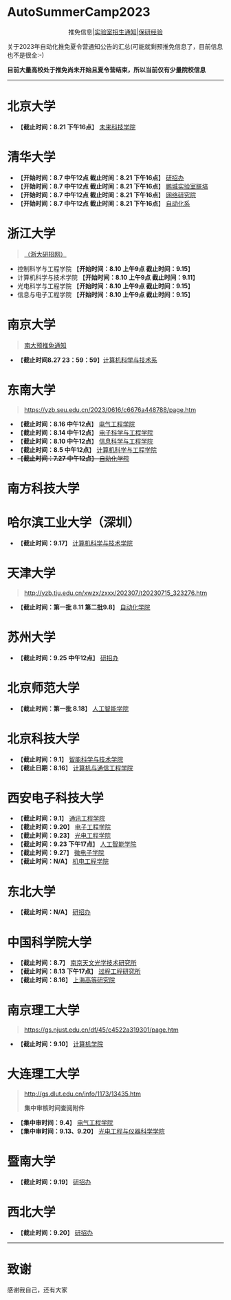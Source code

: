 # AutoSummerCamp2023

<div align=center> 
推免信息|<a href=LabInfo/README.md>实验室招生通知</a>|<a href=experience/README.md>保研经验</a>
</div>


关于2023年自动化推免夏令营通知公告的汇总(可能就剩预推免信息了，目前信息也不是很全:-)

**目前大量高校处于推免尚未开始且夏令营结束，所以当前仅有少量院校信息**


---

# 北京大学

- 【**截止时间：8.21 下午16点**】 [未来科技学院](https://future.pku.edu.cn/xwzk/3775ddc2e69d4c73a11a2e68ee3ec18a.htm)

# 清华大学

- 【**开始时间：8.7 中午12点 截止时间：8.21 下午16点**】 [研招办](https://yz.tsinghua.edu.cn/info/1024/2569.htm)
- 【**开始时间：8.7 中午12点 截止时间：8.21 下午16点**】 [鹏城实验室联培](https://yzbm.tsinghua.edu.cn/publish/s03/s0302/detail/48157d6c-31c9-4de2-b4dd-5bdfcceed550)
- 【**开始时间：8.7 中午12点 截止时间：8.21 下午16点**】 [网络研究院](https://yzbm.tsinghua.edu.cn/publish/s03/s0302/detail/c00e3612-55c8-44ea-bd7d-5116e5d4d74b?yxsdm=412)
- 【**开始时间：8.7 中午12点 截止时间：8.21 下午16点**】 [自动化系](https://yzbm.tsinghua.edu.cn/publish/s03/s0302/detail/cb2030ab-3f6c-4a89-96b1-8e9c0aae5804?yxsdm=025)

# 浙江大学

> [（浙大研招网）](http://www.grs.zju.edu.cn/yjszs/2023/0805/c28498a2787859/page.htm) 

- 控制科学与工程学院            【**开始时间：8.10 上午9点 截止时间：9.15**】 
- 计算机科学与技术学院          【**开始时间：8.10 上午9点 截止时间：9.11**】
- 光电科学与工程学院            【**开始时间：8.10 上午9点 截止时间：9.15**】
- 信息与电子工程学院            【**开始时间：8.10 上午9点 截止时间：9.15**】

# 南京大学

> [南大预推免通知](https://yzb.nju.edu.cn/ae/49/c47863a634441/page.htm)

- 【**截止时间8.27 23：59：59**】[计算机科学与技术系](https://cs.nju.edu.cn/ae/58/c1702a634456/page.htm)

# 东南大学

> https://yzb.seu.edu.cn/2023/0616/c6676a448788/page.htm

- 【**截止时间：8.16 中午12点**】 [电气工程学院](https://ee.seu.edu.cn/2023/0625/c25184a449533/page.htm)
- 【**截止时间：8.14 中午12点**】 [电子科学与工程学院](https://electronic.seu.edu.cn/2023/0707/c11479a450947/page.htm)
- 【**截止时间：8.10 中午12点**】 [信息科学与工程学院](https://radio.seu.edu.cn/2023/0629/c19195a449917/page.htm)
- 【**截止时间：8.5 中午12点**】 [计算机科学与工程学院](https://cse.seu.edu.cn/2023/0627/c22646a449677/page.htm)
- ~~【**截止时间：7.27 中午12点**】 [自动化学院](https://automation.seu.edu.cn/2023/0705/c24460a450730/page.htm)~~

# 南方科技大学

# 哈尔滨工业大学（深圳）

- 【**截止时间：9.17**】 [计算机科学与技术学院](http://cs.hitsz.edu.cn/info/1029/6813.htm)

# 天津大学

> http://yzb.tju.edu.cn/xwzx/zxxx/202307/t20230715_323276.htm

- 【**截止时间：第一批 8.11 第二批9.8**】 [自动化学院](http://seea.tju.edu.cn/info/1031/3891.htm)


# 苏州大学

- 【**截止时间：9.25 中午12点**】 [研招办](http://yjs.suda.edu.cn/43/57/c8365a541527/page.htm)

# 北京师范大学

- 【**截止时间：第一批 8.18**】 [人工智能学院](https://cist.bnu.edu.cn/tzgg/987d79703d024bc7882d492ca71c53f0.html)

# 北京科技大学

- 【**截止时间：9.1**】 [智能科学与技术学院](https://ai.ustb.edu.cn/xwgg/tzgg/2284eddc08894d7491456958715e74c6.htm)
- 【**截止日期：8.16**】 [计算机与通信工程学院](http://scce.ustb.edu.cn/xinwentongzhi/tongzhigonggao/2023-08-02/2021.html)

# 西安电子科技大学

- 【**截止时间：9.1**】 [通讯工程学院](https://ste.xidian.edu.cn/info/1337/7831.htm)
- 【**截止时间：9.20**】 [电子工程学院](https://see.xidian.edu.cn/html/news/11834.html)
- 【**截止时间：9.23**】 [光电工程学院](https://soe.xidian.edu.cn/info/1095/10758.htm)
- 【**截止时间：9.23 下午17点**】 [人工智能学院](https://sai.xidian.edu.cn/info/1106/8210.htm)
- 【**截止时间：9.2**7】 [微电子学院](https://sme.xidian.edu.cn/html/tzgg/jl/2023/0727/2152.html)
- 【**截止时间：N/A**】 [机电工程学院](https://eme.xidian.edu.cn/info/1012/7538.htm)


# 东北大学

- 【**截止时间：N/A**】 [研招办](http://yz.neu.edu.cn/2023/0715/c5932a233617/pagem.htm)


# 中国科学院大学

- 【**截止时间：8.7**】 [南京天文光学技术研究所](http://www.niaot.ac.cn/xwzx/tzgg/202307/t20230710_6807792.html)
- 【**截止时间：8.13 下午17点**】 [过程工程研究所](http://edu.ipe.ac.cn/zsxx/202307/t20230727_171360.html)
- 【**截止时间：8.16**】 [上海高等研究院](http://www.sari.cas.cn/gradedu/gdzssz/gddxssjxm/202307/t20230727_6839057.html)


# 南京理工大学

> https://gs.njust.edu.cn/df/45/c4522a319301/page.htm

- 【**截止时间：9.10**】 [计算机学院](https://cs.njust.edu.cn/df/4c/c1820a319308/page.htm)


# 大连理工大学

> http://gs.dlut.edu.cn/info/1173/13435.htm
>
> **集中审核时间查阅附件**

- 【**集中审时间：9.4**】 [电气工程学院](http://gs.dlut.edu.cn/info/1173/13435.htm)
- 【**集中审时间：9.13、9.20**】 [光电工程与仪器科学学院](http://gs.dlut.edu.cn/info/1173/13435.htm)


# 暨南大学

- 【**截止时间：9.19**】 [研招办](https://yz.jnu.edu.cn/2023/0714/c33059a759655/page.htm)


# 西北大学

- 【**截止时间：9.20**】 [研招办](https://yzb.nwu.edu.cn/info/1009/1559.htm)




---

# 致谢

感谢我自己，还有大家
